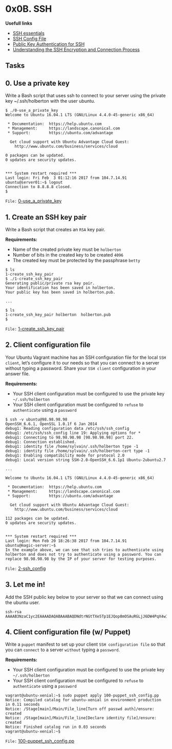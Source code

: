# 0x0B. SSH

**Usefull links**
- [SSH essentials](https://www.digitalocean.com/community/tutorials/ssh-essentials-working-with-ssh-servers-clients-and-keys)
- [SSH Config File](https://www.ssh.com/academy/ssh/config)
- [Public Key Authentication for SSH](https://www.ssh.com/academy/ssh/public-key-authentication)
- [Understanding the SSH Encryption and Connection Process](https://www.digitalocean.com/community/tutorials/understanding-the-ssh-encryption-and-connection-process)

## Tasks
## 0. Use a private key
Write a Bash script that uses ssh to connect to your server using the private key ~/.ssh/holberton with the user ubuntu.

```shell
$ ./0-use_a_private_key
Welcome to Ubuntu 16.04.1 LTS (GNU/Linux 4.4.0-45-generic x86_64)

 * Documentation:  https://help.ubuntu.com
 * Management:     https://landscape.canonical.com
 * Support:        https://ubuntu.com/advantage

  Get cloud support with Ubuntu Advantage Cloud Guest:
    http://www.ubuntu.com/business/services/cloud

0 packages can be updated.
0 updates are security updates.


*** System restart required ***
Last login: Fri Feb  3 01:12:16 2017 from 104.7.14.91
ubuntu@server01:~$ logout
Connection to 8.8.8.8 closed.
$
```

`File:` [0-use_a_private_key](0-use_a_private_key)


## 1. Create an SSH key pair
Write a Bash script that creates an `RSA` key pair.

**Requirements:**

- Name of the created private key must be `holberton`
- Number of bits in the created key to be created `4096`
- The created key must be protected by the passphrase `betty`

```shell
$ ls
1-create_ssh_key_pair
$ ./1-create_ssh_key_pair
Generating public/private rsa key pair.
Your identification has been saved in holberton.
Your public key has been saved in holberton.pub.

...

$ ls
1-create_ssh_key_pair holberton  holberton.pub
$
```

`File:` [1-create_ssh_key_pair](1-create_ssh_key_pair)

## 2. Client configuration file
Your Ubuntu Vagrant machine has an SSH configuration file for the local `SSH client`, let’s configure it to our needs so that you can connect to a server without typing a password. Share your `SSH client` configuration in your answer file.

**Requirements:**

- Your SSH client configuration must be configured to use the private key `~/.ssh/holberton`
- Your SSH client configuration must be configured to `refuse` to `authenticate` using a `password`

```shell
$ ssh -v ubuntu@98.98.98.98
OpenSSH_6.6.1, OpenSSL 1.0.1f 6 Jan 2014
debug1: Reading configuration data /etc/ssh/ssh_config
debug1: /etc/ssh/ssh_config line 19: Applying options for *
debug1: Connecting to 98.98.98.98 [98.98.98.98] port 22.
debug1: Connection established.
debug1: identity file /home/sylvain/.ssh/holberton type -1
debug1: identity file /home/sylvain/.ssh/holberton-cert type -1
debug1: Enabling compatibility mode for protocol 2.0
debug1: Local version string SSH-2.0-OpenSSH_6.6.1p1 Ubuntu-2ubuntu2.7

...

Welcome to Ubuntu 16.04.1 LTS (GNU/Linux 4.4.0-45-generic x86_64)

 * Documentation:  https://help.ubuntu.com
 * Management:     https://landscape.canonical.com
 * Support:        https://ubuntu.com/advantage

  Get cloud support with Ubuntu Advantage Cloud Guest:
    http://www.ubuntu.com/business/services/cloud

112 packages can be updated.
0 updates are security updates.


*** System restart required ***
Last login: Mon Feb 20 18:26:38 2017 from 104.7.14.91
ubuntu@magic-server:~$
In the example above, we can see that ssh tries to authenticate using holberton and does not try to authenticate using a password. You can replace 98.98.98.98 by the IP of your server for testing purposes.
```

`File:` [2-ssh_config](2-ssh_config)


## 3. Let me in!
Add the SSH public key below to your server so that we can connect using the ubuntu user.
```
ssh-rsa AAAAB3NzaC1yc2EAAAADAQABAAABAQDNdtrNGtTXe5Tp1EJQop8mOSAuRGLjJ6DW4PqX4wId/Kawz35ESampIqHSOTJmbQ8UlxdJuk0gAXKk3Ncle4safGYqM/VeDK3LN5iAJxf4kcaxNtS3eVxWBE5iF3FbIjOqwxw5Lf5sRa5yXxA8HfWidhbIG5TqKL922hPgsCGABIrXRlfZYeC0FEuPWdr6smOElSVvIXthRWp9cr685KdCI+COxlj1RdVsvIo+zunmLACF9PYdjB2s96Fn0ocD3c5SGLvDOFCyvDojSAOyE70ebIElnskKsDTGwfT4P6jh9OBzTyQEIS2jOaE5RQq4IB4DsMhvbjDSQrP0MdCLgwkN
```


## 4. Client configuration file (w/ Puppet)
Write a `puppet` manifest to set up your client `SSH configuration file` so that you can `connect` to a server `without` typing a `password`.

**Requirements:**

- Your SSH client configuration must be configured to use the private key `~/.ssh/holberton`
- Your SSH client configuration must be configured to `refuse` to `authenticate` using a `password`

```shell
vagrant@ubuntu-xenial:~$ sudo puppet apply 100-puppet_ssh_config.pp
Notice: Compiled catalog for ubuntu-xenial in environment production in 0.11 seconds
Notice: /Stage[main]/Main/File_line[Turn off passwd auth]/ensure: created
Notice: /Stage[main]/Main/File_line[Declare identity file]/ensure: created
Notice: Finished catalog run in 0.03 seconds
vagrant@ubuntu-xenial:~$
```

`File:` [100-puppet_ssh_config.pp](100-puppet_ssh_config.pp)
